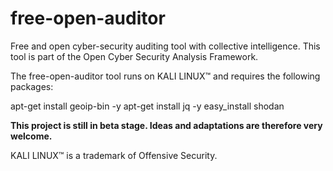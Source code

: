 # free-open-auditor

Free and open cyber-security auditing tool with collective intelligence.
This tool is part of the Open Cyber Security Analysis Framework.

The free-open-auditor tool runs on KALI LINUX™ and requires the following packages:

apt-get install geoip-bin -y
apt-get install jq -y
easy_install shodan

**This project is still in beta stage. Ideas and adaptations are therefore very welcome.**


KALI LINUX™ is a trademark of Offensive Security.
